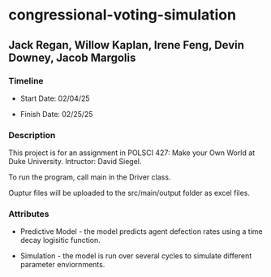 # congressional-voting-simulation
## Jack Regan, Willow Kaplan, Irene Feng, Devin Downey, Jacob Margolis

### Timeline

* Start Date: 02/04/25

* Finish Date: 02/25/25

### Description

This project is for an assignment in POLSCI 427: Make your Own World at Duke University. Intructor: David Siegel.

To run the program, call main in the Driver class.

Ouptur files will be uploaded to the src/main/output folder as excel files.

### Attributes

* Predictive Model - the model predicts agent defection rates using a time decay logisitic function.

* Simulation - the model is run over several cycles to simulate different parameter enviornments.